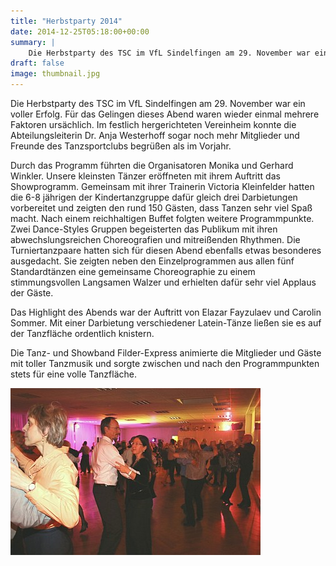 ```yaml
---
title: "Herbstparty 2014"
date: 2014-12-25T05:18:00+00:00
summary: |
    Die Herbstparty des TSC im VfL Sindelfingen am 29. November war ein voller Erfolg. Für das Gelingen dieses Abend waren wieder einmal mehrere Faktoren ursächlich. Im festlich hergerichteten Vereinheim konnte die Abteilungsleiterin Dr. Anja Westerhoff sogar noch mehr Mitglieder und Freunde des Tanzsportclubs begrüßen als im Vorjahr.
draft: false
image: thumbnail.jpg
---
```


Die Herbstparty des TSC im VfL Sindelfingen am 29. November war ein voller Erfolg. Für das Gelingen dieses Abend waren wieder einmal mehrere Faktoren ursächlich. Im festlich hergerichteten Vereinheim konnte die Abteilungsleiterin Dr. Anja Westerhoff sogar noch mehr Mitglieder und Freunde des Tanzsportclubs begrüßen als im Vorjahr.

Durch das Programm führten die Organisatoren Monika und Gerhard Winkler. Unsere kleinsten Tänzer eröffneten mit ihrem Auftritt das Showprogramm. Gemeinsam mit ihrer Trainerin Victoria Kleinfelder hatten die 6-8 jährigen der Kindertanzgruppe dafür gleich drei Darbietungen vorbereitet und zeigten den rund 150 Gästen, dass Tanzen sehr viel Spaß macht. Nach einem reichhaltigen Buffet folgten weitere Programmpunkte. Zwei Dance-Styles Gruppen begeisterten das Publikum mit ihren abwechslungsreichen Choreografien und mitreißenden Rhythmen. Die Turniertanzpaare hatten sich für diesen Abend ebenfalls etwas besonderes ausgedacht. Sie zeigten neben den Einzelprogrammen aus allen fünf Standardtänzen eine gemeinsame Choreographie zu einem stimmungsvollen Langsamen Walzer und erhielten dafür sehr viel Applaus der Gäste.

Das Highlight des Abends war der Auftritt von Elazar Fayzulaev und Carolin Sommer. Mit einer Darbietung verschiedener Latein-Tänze ließen sie es auf der Tanzfläche ordentlich knistern.

Die Tanz- und Showband Filder-Express animierte die Mitglieder und Gäste mit toller Tanzmusik und sorgte zwischen und nach den Programmpunkten stets für eine volle Tanzfläche.

![ Herbstparty_2014 ](20141129.jpg)


